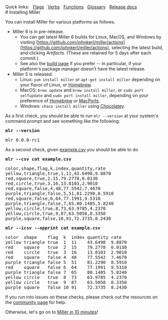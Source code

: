 <!---  PLEASE DO NOT EDIT DIRECTLY. EDIT THE .md.in FILE PLEASE. --->
<div>
<span class="quicklinks">
Quick links:
&nbsp;
<a class="quicklink" href="../reference-main-flag-list/index.html">Flags</a>
&nbsp;
<a class="quicklink" href="../reference-verbs/index.html">Verbs</a>
&nbsp;
<a class="quicklink" href="../reference-dsl-builtin-functions/index.html">Functions</a>
&nbsp;
<a class="quicklink" href="../glossary/index.html">Glossary</a>
&nbsp;
<a class="quicklink" href="../release-docs/index.html">Release docs</a>
</span>
</div>
# Installing Miller

You can install Miller for various platforms as follows.

* Miller 6 is in pre-release.
    * You can get latest Miller 6 builds for Linux, MacOS, and Windows by visiting [https://github.com/johnkerl/miller/actions](https://github.com/johnkerl/miller/actions), selecting the latest build, and clicking _Artifacts_. (These are retained for 5 days after each commit.)
    * See also the [build page](build.md) if you prefer -- in particular, if your platform's package manager doesn't have the latest release.
* Miller 5 is released.
    * Linux: `yum install miller` or `apt-get install miller` depending on your flavor of Linux, or [Homebrew](https://docs.brew.sh/linux).
    * MacOS: `brew update` and `brew install miller`, or `sudo port selfupdate` and `sudo port install miller`, depending on your preference of [Homebrew](https://brew.sh) or [MacPorts](https://macports.org).
    * Windows: `choco install miller` using [Chocolatey](https://chocolatey.org).

As a first check, you should be able to run `mlr --version` at your system's command prompt and see something like the following:

<pre class="pre-highlight-in-pair">
<b>mlr --version</b>
</pre>
<pre class="pre-non-highlight-in-pair">
mlr 6.0.0-rc1
</pre>

As a second check, given [example.csv](./example.csv) you should be able to do

<pre class="pre-highlight-in-pair">
<b>mlr --csv cat example.csv</b>
</pre>
<pre class="pre-non-highlight-in-pair">
color,shape,flag,k,index,quantity,rate
yellow,triangle,true,1,11,43.6498,9.8870
red,square,true,2,15,79.2778,0.0130
red,circle,true,3,16,13.8103,2.9010
red,square,false,4,48,77.5542,7.4670
purple,triangle,false,5,51,81.2290,8.5910
red,square,false,6,64,77.1991,9.5310
purple,triangle,false,7,65,80.1405,5.8240
yellow,circle,true,8,73,63.9785,4.2370
yellow,circle,true,9,87,63.5058,8.3350
purple,square,false,10,91,72.3735,8.2430
</pre>

<pre class="pre-highlight-in-pair">
<b>mlr --icsv --opprint cat example.csv</b>
</pre>
<pre class="pre-non-highlight-in-pair">
color  shape    flag  k  index quantity rate
yellow triangle true  1  11    43.6498  9.8870
red    square   true  2  15    79.2778  0.0130
red    circle   true  3  16    13.8103  2.9010
red    square   false 4  48    77.5542  7.4670
purple triangle false 5  51    81.2290  8.5910
red    square   false 6  64    77.1991  9.5310
purple triangle false 7  65    80.1405  5.8240
yellow circle   true  8  73    63.9785  4.2370
yellow circle   true  9  87    63.5058  8.3350
purple square   false 10 91    72.3735  8.2430
</pre>

If you run into issues on these checks, please check out the resources on the [community page](community.md) for help.

Otherwise, let's go on to [Miller in 10 minutes](10min.md)!
